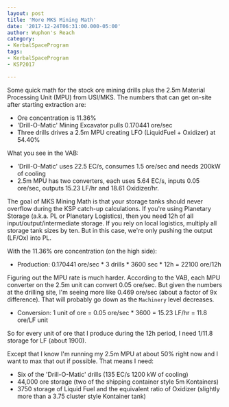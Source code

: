 ```yaml
---
layout: post
title: 'More MKS Mining Math'
date: '2017-12-24T06:31:00.000-05:00'
author: Wuphon's Reach
category:
- KerbalSpaceProgram
tags:
- KerbalSpaceProgram
- KSP2017

---
```


Some quick math for the stock ore mining drills plus the 2.5m Material Processing Unit (MPU) from USI/MKS.  The numbers that can get on-site after starting extraction are:

- Ore concentration is 11.36%
- 'Drill-O-Matic' Mining Excavator pulls 0.170441 ore/sec
- Three drills drives a 2.5m MPU creating LFO (LiquidFuel + Oxidizer) at 54.40%

What you see in the VAB:

- 'Drill-O-Matic' uses 22.5 EC/s, consumes 1.5 ore/sec and needs 200kW of cooling
- 2.5m MPU has two converters, each uses 5.64 EC/s, inputs 0.05 ore/sec, outputs 15.23 LF/hr and 18.61 Oxidizer/hr.

The goal of MKS Mining Math is that your storage tanks should never overflow during the KSP catch-up calculations.  If you're using Planetary Storage (a.k.a. PL or Planetary Logistics), then you need 12h of all input/output/intermediate storage.  If you rely on local logistics, multiply all storage tank sizes by ten.  But in this case, we're only pushing the output (LF/Ox) into PL.

With the 11.36% ore concentration (on the high side):

- Production: 0.170441 ore/sec * 3 drills * 3600 sec * 12h = 22100 ore/12h

Figuring out the MPU rate is much harder.  According to the VAB, each MPU converter on the 2.5m unit can convert 0.05 ore/sec.  But given the numbers at the drilling site, I'm seeing more like 0.469 ore/sec (about a factor of 9x difference).  That will probably go down as the `Machinery` level decreases.

- Conversion: 1 unit of ore = 0.05 ore/sec * 3600 = 15.23 LF/hr = 11.8 ore/LF unit

So for every unit of ore that I produce during the 12h period, I need 1/11.8 storage for LF (about 1900).

Except that I know I'm running my 2.5m MPU at about 50% right now and I want to max that out if possible.  That means I need:

- Six of the 'Drill-O-Matic' drills (135 EC/s 1200 kW of cooling)
- 44,000 ore storage (two of the shipping container style 5m Kontainers)
- 3750 storage of Liquid Fuel and the equivalent ratio of Oxidizer (slightly more than a 3.75 cluster style Kontainer tank)
